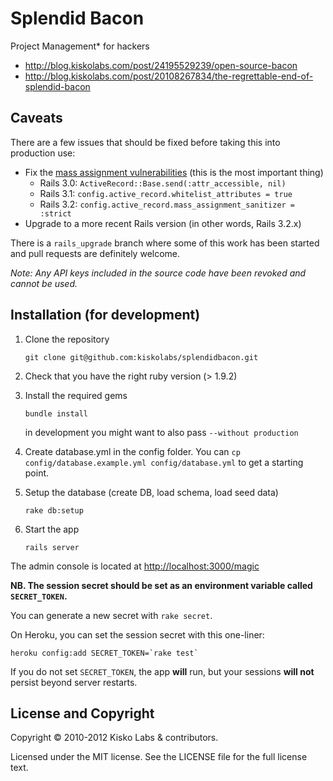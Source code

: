 # Splendid Bacon

Project Management* for hackers

* <http://blog.kiskolabs.com/post/24195529239/open-source-bacon>
* <http://blog.kiskolabs.com/post/20108267834/the-regrettable-end-of-splendid-bacon>

## Caveats

There are a few issues that should be fixed before taking this into production use:

* Fix the [mass assignment vulnerabilities](http://guides.rubyonrails.org/security.html#mass-assignment) (this is the most important thing)
  * Rails 3.0: `ActiveRecord::Base.send(:attr_accessible, nil)`
  * Rails 3.1: `config.active_record.whitelist_attributes = true`
  * Rails 3.2: `config.active_record.mass_assignment_sanitizer = :strict`
* Upgrade to a more recent Rails version (in other words, Rails 3.2.x)

There is a `rails_upgrade` branch where some of this work has been started and pull requests are definitely welcome.

*Note: Any API keys included in the source code have been revoked and cannot be used.*

## Installation (for development)

1. Clone the repository

    `git clone git@github.com:kiskolabs/splendidbacon.git`

2. Check that you have the right ruby version (> 1.9.2)

3. Install the required gems

    `bundle install`

    in development you might want to also pass `--without production`

4. Create database.yml in the config folder. You can `cp config/database.example.yml config/database.yml` to get a starting point.

5. Setup the database (create DB, load schema, load seed data)

    `rake db:setup`

6. Start the app

    `rails server`

The admin console is located at <http://localhost:3000/magic>

**NB. The session secret should be set as an environment variable called `SECRET_TOKEN`.**

You can generate a new secret with `rake secret`.

On Heroku, you can set the session secret with this one-liner:

    heroku config:add SECRET_TOKEN=`rake test`

If you do not set `SECRET_TOKEN`, the app **will** run, but your sessions **will not** persist beyond server restarts.

## License and Copyright

Copyright © 2010-2012 Kisko Labs & contributors.

Licensed under the MIT license. See the LICENSE file for the full license text.